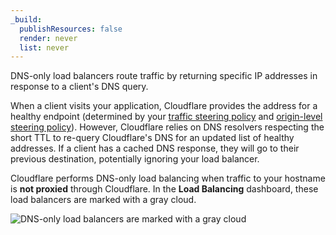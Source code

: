 ```yaml
---
_build:
  publishResources: false
  render: never
  list: never
---
```


DNS-only load balancers route traffic by returning specific IP addresses in response to a client's DNS query.

When a client visits your application, Cloudflare provides the address for a healthy endpoint (determined by your [traffic steering policy](/load-balancing/understand-basics/traffic-steering/steering-policies/) and [origin-level steering policy](/load-balancing/understand-basics/traffic-steering/origin-level-steering/)). However, Cloudflare relies on DNS resolvers respecting the short TTL to re-query Cloudflare's DNS for an updated list of healthy addresses. If a client has a cached DNS response, they will go to their previous destination, potentially ignoring your load balancer.

Cloudflare performs DNS-only load balancing when traffic to your hostname is **not proxied** through Cloudflare. In the **Load Balancing** dashboard, these load balancers are marked with a gray cloud.

![DNS-only load balancers are marked with a gray cloud](/images/load-balancing/dns-only-load-balancer.png)